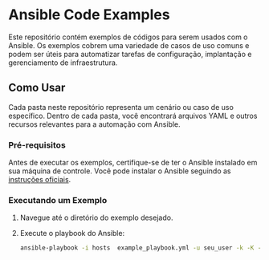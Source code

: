# Ansible Code Examples

Este repositório contém exemplos de códigos para serem usados com o Ansible. Os exemplos cobrem uma variedade de casos de uso comuns e podem ser úteis para automatizar tarefas de configuração, implantação e gerenciamento de infraestrutura.

## Como Usar

Cada pasta neste repositório representa um cenário ou caso de uso específico. Dentro de cada pasta, você encontrará arquivos YAML e outros recursos relevantes para a automação com Ansible.

### Pré-requisitos

Antes de executar os exemplos, certifique-se de ter o Ansible instalado em sua máquina de controle. Você pode instalar o Ansible seguindo as [instruções oficiais](https://docs.ansible.com/ansible/latest/installation_guide/intro_installation.html).

### Executando um Exemplo

1. Navegue até o diretório do exemplo desejado.

2. Execute o playbook do Ansible:

   ```bash
   ansible-playbook -i hosts  example_playbook.yml -u seu_user -k -K -b
